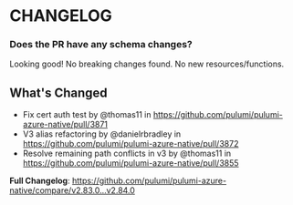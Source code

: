 # CHANGELOG

### Does the PR have any schema changes?

Looking good! No breaking changes found.
No new resources/functions.

<!-- Release notes generated using configuration in .github/release.yml at v2.84.0 -->

## What's Changed
* Fix cert auth test by @thomas11 in https://github.com/pulumi/pulumi-azure-native/pull/3871
* V3 alias refactoring by @danielrbradley in https://github.com/pulumi/pulumi-azure-native/pull/3872
* Resolve remaining path conflicts in v3 by @thomas11 in https://github.com/pulumi/pulumi-azure-native/pull/3855


**Full Changelog**: https://github.com/pulumi/pulumi-azure-native/compare/v2.83.0...v2.84.0